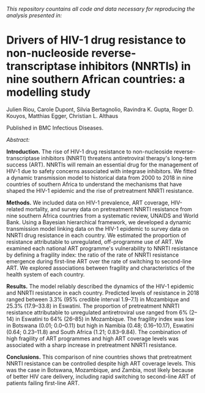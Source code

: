 *This repository countains all code and data necessary for reproducing the analysis presented in:*

# Drivers of HIV-1 drug resistance to non-nucleoside reverse-transcriptase inhibitors (NNRTIs) in nine southern African countries: a modelling study

Julien Riou, Carole Dupont, Silvia Bertagnolio, Ravindra K. Gupta, Roger D. Kouyos, Matthias Egger, Christian L. Althaus

Published in BMC Infectious Diseases.

*Abstract:*

**Introduction.**
The rise of HIV-1 drug resistance to non-nucleoside reverse-transcriptase inhibitors (NNRTI) threatens antiretroviral therapy's long-term success (ART). NNRTIs will remain an essential drug for the management of HIV-1 due to safety concerns associated with integrase inhibitors. We fitted a dynamic transmission model to historical data from 2000 to 2018 in nine countries of southern Africa to understand the mechanisms that have shaped the HIV-1 epidemic and the rise of pretreatment NNRTI resistance.


**Methods.**
We included data on HIV-1 prevalence, ART coverage, HIV-related mortality, and survey data on pretreatment NNRTI resistance from nine southern Africa countries from a systematic review, UNAIDS and World Bank. Using a Bayesian hierarchical framework, we developed a dynamic transmission model linking data on the HIV-1 epidemic to survey data on NNRTI drug resistance in each country. We estimated the proportion of resistance attributable to unregulated, off-programme use of ART. We examined each national ART programme's vulnerability to NNRTI resistance by defining a fragility index: the ratio of the rate of NNRTI resistance emergence during first-line ART over the rate of switching to second-line ART. We explored associations between fragility and characteristics of the health system of each country.


**Results.**
The model reliably described the dynamics of the HIV-1 epidemic and NNRTI resistance in each country. Predicted levels of resistance in 2018 ranged between 3.3% (95% credible interval 1.9–7.1) in Mozambique and 25.3% (17.9–33.8) in Eswatini. The proportion of pretreatment NNRTI resistance attributable to unregulated antiretroviral use ranged from 6% (2–14) in Eswatini to 64% (26–85) in Mozambique. The fragility index was low in Botswana (0.01; 0.0–0.11) but high in Namibia (0.48; 0.16–10.17), Eswatini (0.64; 0.23–11.8) and South Africa (1.21; 0.83–9.84). The combination of high fragility of ART programmes and high ART coverage levels was associated with a sharp increase in pretreatment NNRTI resistance.


**Conclusions.**
This comparison of nine countries shows that pretreatment NNRTI resistance can be controlled despite high ART coverage levels. This was the case in Botswana, Mozambique, and Zambia, most likely because of better HIV care delivery, including rapid switching to second-line ART of patients failing first-line ART.


